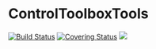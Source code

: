# ControlToolboxTools

[gh-ci-img]: https://github.com/control-toolbox/ControlToolboxTools.jl/actions/workflows/CI.yml/badge.svg?branch=main
[gh-ci-url]: https://github.com/control-toolbox/ControlToolboxTools.jl/actions/workflows/CI.yml?query=branch%3Amain

[gh-co-img]: https://codecov.io/gh/control-toolbox/ControlToolboxTools.jl/branch/main/graph/badge.svg?token=YM5YQQUSO3
[gh-co-url]: https://codecov.io/gh/control-toolbox/ControlToolboxTools.jl

[![Build Status][gh-ci-img]][gh-ci-url] 
[![Covering Status][gh-co-img]][gh-co-url]
[![](https://img.shields.io/badge/docs-stable-blue.svg)](http://control-toolbox.github.io/ControlToolboxTools.jl)